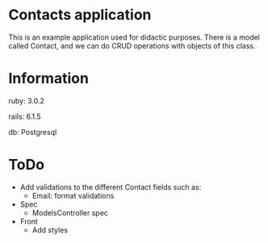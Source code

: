 # Contacts application

This is an example application used for didactic purposes. There is a model called Contact, and we can do CRUD operations with objects of this class.

# Information

ruby: 3.0.2

rails: 6.1.5

db: Postgresql

# ToDo

- Add validations to the different Contact fields such as:
  - Email: format validations
- Spec
  - ModelsController spec
- Front
  - Add styles